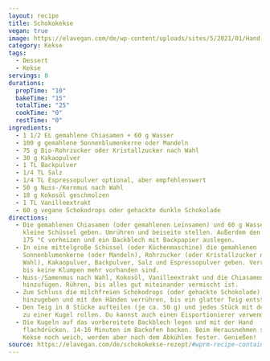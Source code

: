 ```yaml
---
layout: recipe
title: Schokokekse
vegan: true
image: https://elavegan.com/de/wp-content/uploads/sites/5/2021/01/Hand-haelt-Schokokeks-mit-Schokodrops-360x361.jpg
category: Kekse
tags:
  - Dessert
  - Kekse
servings: 8
durations:
  prepTime: "10"
  bakeTime: "15"
  totalTime: "25"
  cookTime: "0"
  restTime: "0"
ingredients:
  - 1 1/2 EL gemahlene Chiasamen + 60 g Wasser
  - 100 g gemahlene Sonnenblumenkerne oder Mandeln
  - 75 g Bio-Rohrzucker oder Kristallzucker nach Wahl
  - 30 g Kakaopulver
  - 1 TL Backpulver
  - 1/4 TL Salz
  - 1/4 TL Espressopulver optional, aber empfehlenswert
  - 50 g Nuss-/Kernmus nach Wahl
  - 18 g Kokosöl geschmolzen
  - 1 TL Vanilleextrakt
  - 60 g vegane Schokodrops oder gehackte dunkle Schokolade
directions:
  - Die gemahlenen Chiasamen (oder gemahlenen Leinsamen) und 60 g Wasser in eine
    kleine Schüssel geben. Umrühren und beiseite stellen. Außerdem den Ofen auf
    175 °C vorheizen und ein Backblech mit Backpapier auslegen.
  - In eine mittelgroße Schüssel (oder Küchenmaschine) die gemahlenen
    Sonnenblumenkerne (oder Mandeln), Rohrzucker (oder Kristallzucker nach
    Wahl), Kakaopulver, Backpulver, Salz und Espressopulver geben. Verrühren,
    bis keine Klumpen mehr vorhanden sind.
  - Nuss-/Samenmus nach Wahl, Kokosöl, Vanilleextrakt und die Chiasamenmischung
    hinzufügen. Rühren, bis alles gut miteinander vermischt ist.
  - Zum Schluss die milchfreien Schokodrops (oder gehackte Schokolade)
    hinzugeben und mit den Händen verrühren, bis ein glatter Teig entsteht.
  - Den Teig in 8 Stücke aufteilen (je ca. 50 g) und jedes Stück mit den Händen
    zu einer Kugel rollen. Du kannst auch einen Eisportionierer verwenden.
  - Die Kugeln auf das vorbereitete Backblech legen und mit der Hand
    flachdrücken. 14-16 Minuten im Backofen backen. Beim Herausnehmen sind die
    Kekse noch weich, werden aber nach dem Abkühlen fester. Genießen!
source: https://elavegan.com/de/schokokekse-rezept/#wprm-recipe-container-8327
---
```

